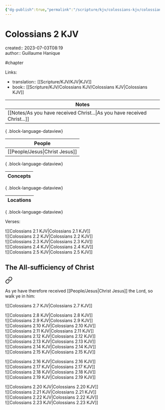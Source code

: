 ```yaml
---
{"dg-publish":true,"permalink":"/scripture/kjv/colossians-kjv/colossians-2-kjv/colossians-2-kjv/"}
---
```



# Colossians 2 KJV

created:: 2023-07-03T08:19  
author:: Guillaume Hanique

#chapter

Links:

- translation:: [[Scripture/KJV/KJV\|KJV]]
- book:: [[Scripture/KJV/Colossians KJV/Colossians KJV\|Colossians KJV]]

| Notes                                                                       |
| --------------------------------------------------------------------------- |
| [[Notes/As you have received Christ...\|As you have received Christ...]] |

{ .block-language-dataview}

| People                            |
| --------------------------------- |
| [[People/Jesus\|Christ Jesus]] |

{ .block-language-dataview}

| Concepts |
| -------- |

{ .block-language-dataview}

| Locations |
| --------- |

{ .block-language-dataview}

Verses:

![[Colossians 2.1 KJV\|Colossians 2.1 KJV]]  
![[Colossians 2.2 KJV\|Colossians 2.2 KJV]]  
![[Colossians 2.3 KJV\|Colossians 2.3 KJV]]  
![[Colossians 2.4 KJV\|Colossians 2.4 KJV]]  
![[Colossians 2.5 KJV\|Colossians 2.5 KJV]]

## The All-sufficiency of Christ


<div class="transclusion internal-embed is-loaded"><a class="markdown-embed-link" href="/scripture/kjv/colossians-kjv/colossians-2-kjv/colossians-2-6-kjv/" aria-label="Open link"><svg xmlns="http://www.w3.org/2000/svg" width="24" height="24" viewBox="0 0 24 24" fill="none" stroke="currentColor" stroke-width="2" stroke-linecap="round" stroke-linejoin="round" class="svg-icon lucide-link"><path d="M10 13a5 5 0 0 0 7.54.54l3-3a5 5 0 0 0-7.07-7.07l-1.72 1.71"></path><path d="M14 11a5 5 0 0 0-7.54-.54l-3 3a5 5 0 0 0 7.07 7.07l1.71-1.71"></path></svg></a><div class="markdown-embed">



As ye have therefore received [[People/Jesus\|Christ Jesus]] the Lord, so walk ye in him:


</div></div>
  
![[Colossians 2.7 KJV\|Colossians 2.7 KJV]]

![[Colossians 2.8 KJV\|Colossians 2.8 KJV]]  
![[Colossians 2.9 KJV\|Colossians 2.9 KJV]]  
![[Colossians 2.10 KJV\|Colossians 2.10 KJV]]  
![[Colossians 2.11 KJV\|Colossians 2.11 KJV]]  
![[Colossians 2.12 KJV\|Colossians 2.12 KJV]]  
![[Colossians 2.13 KJV\|Colossians 2.13 KJV]]  
![[Colossians 2.14 KJV\|Colossians 2.14 KJV]]  
![[Colossians 2.15 KJV\|Colossians 2.15 KJV]]

![[Colossians 2.16 KJV\|Colossians 2.16 KJV]]  
![[Colossians 2.17 KJV\|Colossians 2.17 KJV]]  
![[Colossians 2.18 KJV\|Colossians 2.18 KJV]]  
![[Colossians 2.19 KJV\|Colossians 2.19 KJV]]

![[Colossians 2.20 KJV\|Colossians 2.20 KJV]]  
![[Colossians 2.21 KJV\|Colossians 2.21 KJV]]  
![[Colossians 2.22 KJV\|Colossians 2.22 KJV]]  
![[Colossians 2.23 KJV\|Colossians 2.23 KJV]]

